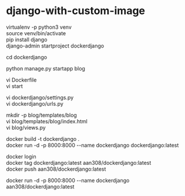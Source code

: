 # django-with-custom-image

virtualenv -p python3 venv<br>
source venv/bin/activate<br>
pip install django<br>
django-admin startproject dockerdjango

cd dockerdjango

python manage.py startapp blog

vi Dockerfile<br>
vi start

vi dockerdjango/settings.py<br>
vi dockerdjango/urls.py

mkdir -p blog/templates/blog<br>
vi blog/templates/blog/index.html<br>
vi blog/views.py

docker build -t dockerdjango .<br>
docker run -d -p 8000:8000 --name dockerdjango dockerdjango:latest

docker login<br>
docker tag dockerdjango:latest aan308/dockerdjango:latest<br>
docker push aan308/dockerdjango:latest

docker run -d -p 8000:8000 --name dockerdjango aan308/dockerdjango:latest
